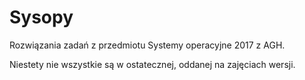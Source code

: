 # Sysopy

Rozwiązania zadań z przedmiotu Systemy operacyjne 2017 z AGH.

Niestety nie wszystkie są w ostatecznej, oddanej na zajęciach wersji.

